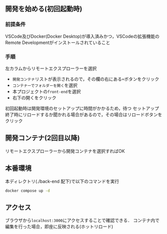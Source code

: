 ## 開発を始める(初回起動時)
### 前提条件
VSCode及びDocker(Docker Desktop)が導入済みかつ，VSCodeの拡張機能のRemote Developmentがインストールされていること

### 手順
左カラムからリモートエクスプローラーを選択
- `開発コンテナ`リストが表示されるので，その欄の右にある`+`ボタンをクリック
- `コンテナーでフォルダーを開く`を選択
- 本プロジェクトの`front-end`を選択
- 右下の開くをクリック

初回起動時は開発環境のセットアップに時間がかかるため，待つ
セットアップ終了時にリロードするか聞かれる場合があるので，その場合はリロードボタンをクリック

## 開発コンテナ(2回目以降)
リモートエクスプローラーから開発コンテナを選択すればOK

## 本番環境
本ディレクトリ(./back-end 配下)で以下のコマンドを実行
```bash
docker compose up -d
```

## アクセス
ブラウザから`localhost:3000`にアクセスすることで確認できる．
コンテナ内で編集を行った場合，即座に反映される(ホットリロード)
